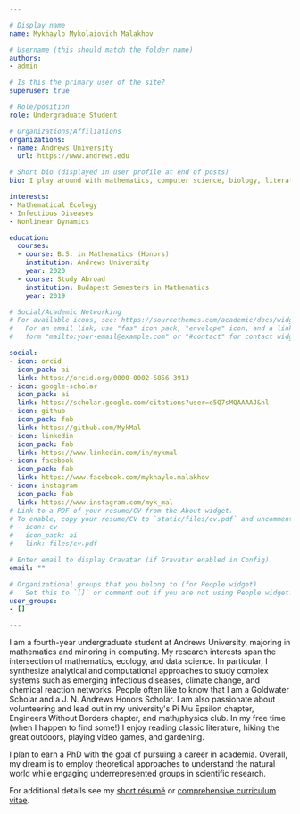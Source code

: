 ```yaml
---

# Display name
name: Mykhaylo Mykolaiovich Malakhov

# Username (this should match the folder name)
authors:
- admin

# Is this the primary user of the site?
superuser: true

# Role/position
role: Undergraduate Student

# Organizations/Affiliations
organizations:
- name: Andrews University
  url: https://www.andrews.edu

# Short bio (displayed in user profile at end of posts)
bio: I play around with mathematics, computer science, biology, literature, and whatever else happens to capture my interest.

interests:
- Mathematical Ecology
- Infectious Diseases
- Nonlinear Dynamics

education:
  courses:
  - course: B.S. in Mathematics (Honors)
    institution: Andrews University
    year: 2020
  - course: Study Abroad
    institution: Budapest Semesters in Mathematics
    year: 2019

# Social/Academic Networking
# For available icons, see: https://sourcethemes.com/academic/docs/widgets/#icons
#   For an email link, use "fas" icon pack, "envelope" icon, and a link in the
#   form "mailto:your-email@example.com" or "#contact" for contact widget.

social:
- icon: orcid
  icon_pack: ai
  link: https://orcid.org/0000-0002-6856-3913
- icon: google-scholar
  icon_pack: ai
  link: https://scholar.google.com/citations?user=e5Q7sMQAAAAJ&hl
- icon: github
  icon_pack: fab
  link: https://github.com/MykMal
- icon: linkedin
  icon_pack: fab
  link: https://www.linkedin.com/in/mykmal
- icon: facebook
  icon_pack: fab
  link: https://www.facebook.com/mykhaylo.malakhov
- icon: instagram
  icon_pack: fab
  link: https://www.instagram.com/myk_mal
# Link to a PDF of your resume/CV from the About widget.
# To enable, copy your resume/CV to `static/files/cv.pdf` and uncomment the lines below.  
# - icon: cv
#   icon_pack: ai
#   link: files/cv.pdf

# Enter email to display Gravatar (if Gravatar enabled in Config)
email: ""

# Organizational groups that you belong to (for People widget)
#   Set this to `[]` or comment out if you are not using People widget.  
user_groups:
- []

---
```


I am a fourth-year undergraduate student at Andrews University, majoring in mathematics and minoring in computing. My research interests span the intersection of mathematics, ecology, and data science. In particular, I synthesize analytical and computational approaches to study complex systems such as emerging infectious diseases, climate change, and chemical reaction networks. People often like to know that I am a Goldwater Scholar and a J. N. Andrews Honors Scholar. I am also passionate about volunteering and lead out in my university's Pi Mu Epsilon chapter, Engineers Without Borders chapter, and math/physics club. In my free time (when I happen to find some!) I enjoy reading classic literature, hiking the great outdoors, playing video games, and gardening.

I plan to earn a PhD with the goal of pursuing a career in academia. Overall, my dream is to employ theoretical approaches to understand the natural world while engaging underrepresented groups in scientific research.

For additional details see my [short résumé](files/Mykhaylo-Malakhov-resume.pdf) or [comprehensive curriculum vitae](files/Mykhaylo-Malakhov-cv.pdf).

